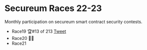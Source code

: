 # Secureum Races 22-23

Monthly participation on secureum smart contract security contests.

- Race19 🏆#13 of 213 [Tweet](https://twitter.com/danielles0xG/status/1675958011326545922/photo/1)
- Race20 🤷‍♂️
- Race21